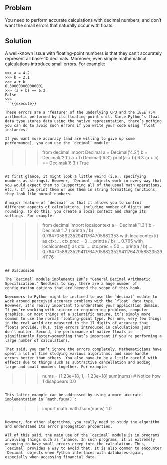 ## Problem

You need to perform accurate calculations with decimal numbers, and don’t want the small errors that naturally occur with floats.

## Solution

A well-known issue with floating-point numbers is that they can’t accurately represent all base-10 decimals. Moreover, even simple mathematical calculations introduce small errors. For example:

```
>>> a = 4.2
>>> b = 2.1
>>> a + b
6.300000000000001
>>> (a + b) == 6.3
False
>>>
```{{execute}}

These errors are a "feature" of the underlying CPU and the IEEE 754 arithmetic performed by its floating-point unit. Since Python’s float data type stores data using the native representation, there’s nothing you can do to avoid such errors if you write your code using `float` instances.

If you want more accuracy (and are willing to give up some performance), you can use the `decimal` module:

```
>>> from decimal import Decimal
>>> a = Decimal('4.2')
>>> b = Decimal('2.1')
>>> a + b
Decimal('6.3')
>>> print(a + b)
6.3
>>> (a + b) == Decimal('6.3')
True
>>>
```{{execute}}

At first glance, it might look a little weird (i.e., specifying numbers as strings). However, `Decimal` objects work in every way that you would expect them to (supporting all of the usual math operations, etc.). If you print them or use them in string formatting functions, they look like normal numbers.

A major feature of `decimal` is that it allows you to control different aspects of calculations, including number of digits and rounding. To do this, you create a local context and change its settings. For example:

```
>>> from decimal import localcontext
>>> a = Decimal('1.3')
>>> b = Decimal('1.7')
>>> print(a / b)
0.7647058823529411764705882353
>>> with localcontext() as ctx:
...     ctx.prec = 3
...     print(a / b)
...
0.765
>>> with localcontext() as ctx:
...     ctx.prec = 50
...     print(a / b)
...
0.76470588235294117647058823529411764705882352941176
>>>
```{{execute}}

## Discussion

The `decimal` module implements IBM’s "General Decimal Arithmetic Specification." Needless to say, there are a huge number of configuration options that are beyond the scope of this book.

Newcomers to Python might be inclined to use the `decimal` module to work around perceived accuracy problems with the `float` data type. However, it’s really important to understand your application domain. If you’re working with science or engineering problems, computer graphics, or most things of a scientific nature, it’s simply more common to use the normal floating-point type. For one, very few things in the real world are measured to the 17 digits of accuracy that floats provide. Thus, tiny errors introduced in calculations just don’t matter. Second, the performance of native floats is significantly faster—​something that’s important if you’re performing a large number of calculations.

That said, you can’t ignore the errors completely. Mathematicians have spent a lot of time studying various algorithms, and some handle errors better than others. You also have to be a little careful with effects due to things such as subtractive cancellation and adding large and small numbers together. For example:

```
>>> nums = [1.23e+18, 1, -1.23e+18]
>>> sum(nums)    # Notice how 1 disappears
0.0
>>>
```{{execute}}

This latter example can be addressed by using a more accurate implementation in `math.fsum()`:

```
>>> import math
>>> math.fsum(nums)
1.0
>>>
```{{execute}}

However, for other algorithms, you really need to study the algorithm and understand its error propagation properties.

All of this said, the main use of the `decimal` module is in programs involving things such as finance. In such programs, it is extremely annoying to have small errors creep into the calculation. Thus, `decimal` provides a way to avoid that. It is also common to encounter `Decimal` objects when Python interfaces with databases—​again, especially when accessing financial data.
